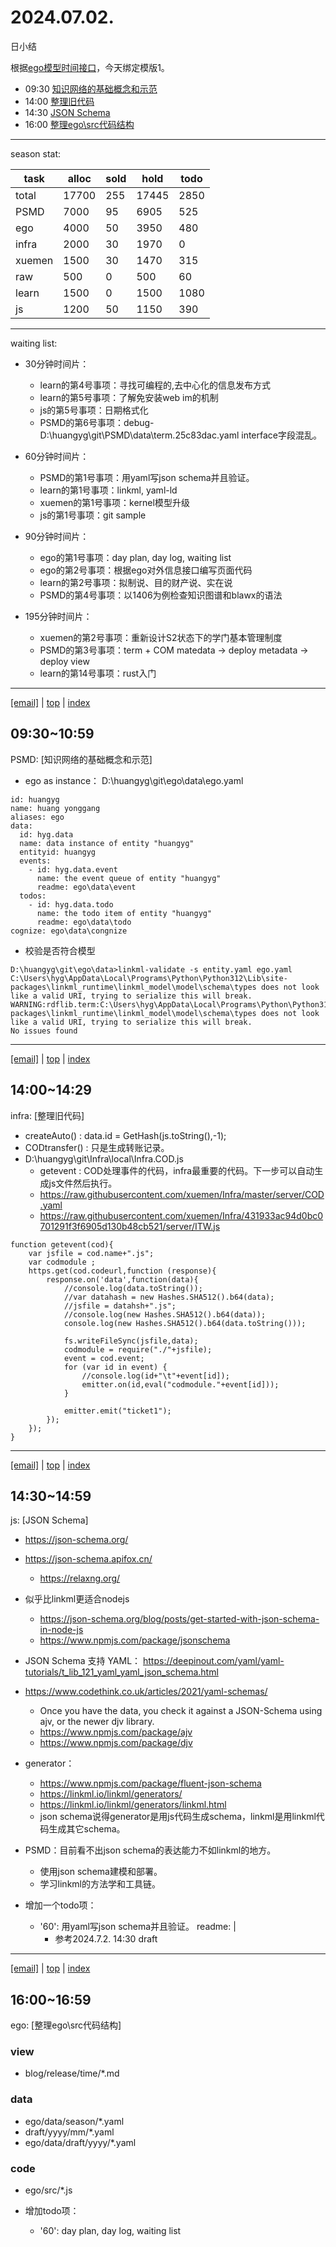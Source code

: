 # 2024.07.02.
日小结  

<a id="top"></a>
根据[ego模型时间接口](https://gitee.com/hyg/blog/blob/master/timeflow.md)，今天绑定模版1。

<a id="index"></a>
- 09:30	[知识网络的基础概念和示范](#20240702093000)  
- 14:00	[整理旧代码](#20240702140000)  
- 14:30	[JSON Schema](#20240702143000)  
- 16:00	[整理ego\src代码结构](#20240702160000)  

---
season stat:

| task | alloc | sold | hold | todo |
| --- | --- | --- | --- | --- |
| total | 17700 | 255 | 17445 | 2850 |
| PSMD | 7000 | 95 | 6905 | 525 |
| ego | 4000 | 50 | 3950 | 480 |
| infra | 2000 | 30 | 1970 | 0 |
| xuemen | 1500 | 30 | 1470 | 315 |
| raw | 500 | 0 | 500 | 60 |
| learn | 1500 | 0 | 1500 | 1080 |
| js | 1200 | 50 | 1150 | 390 |

---

waiting list:


- 30分钟时间片：
  - learn的第4号事项：寻找可编程的,去中心化的信息发布方式
  - learn的第5号事项：了解免安装web im的机制
  - js的第5号事项：日期格式化
  - PSMD的第6号事项：debug- D:\huangyg\git\PSMD\data\term.25c83dac.yaml interface字段混乱。

- 60分钟时间片：
  - PSMD的第1号事项：用yaml写json schema并且验证。
  - learn的第1号事项：linkml, yaml-ld
  - xuemen的第1号事项：kernel模型升级
  - js的第1号事项：git sample

- 90分钟时间片：
  - ego的第1号事项：day plan, day log, waiting list
  - ego的第2号事项：根据ego对外信息接口编写页面代码
  - learn的第2号事项：拟制说、目的财产说、实在说
  - PSMD的第4号事项：以1406为例检查知识图谱和blawx的语法

- 195分钟时间片：
  - xuemen的第2号事项：重新设计S2状态下的学门基本管理制度
  - PSMD的第3号事项：term + COM matedata -> deploy metadata -> deploy view
  - learn的第14号事项：rust入门

---

<a href="mailto:huangyg@mars22.com?subject=关于2024.07.02.[知识网络的基础概念和示范]任务&body=日期: 20240702%0D%0A序号: 0%0D%0A手稿:../../draft/2024/07/20240702093000.md%0D%0A---请勿修改邮件主题及以上内容 从下一行开始写您的想法---%0D%0A">[email]</a> | [top](#top) | [index](#index)
<a id="20240702093000"></a>
##  09:30~10:59
PSMD: [知识网络的基础概念和示范]

- ego as instance： D:\huangyg\git\ego\data\ego.yaml
```
id: huangyg
name: huang yonggang
aliases: ego
data:
  id: hyg.data
  name: data instance of entity "huangyg"
  entityid: huangyg
  events:
    - id: hyg.data.event
      name: the event queue of entity "huangyg"
      readme: ego\data\event
  todos: 
    - id: hyg.data.todo
      name: the todo item of entity "huangyg"
      readme: ego\data\todo
cognize: ego\data\congnize
```
- 校验是否符合模型
```
D:\huangyg\git\ego\data>linkml-validate -s entity.yaml ego.yaml
C:\Users\hyg\AppData\Local\Programs\Python\Python312\Lib\site-packages\linkml_runtime\linkml_model\model\schema\types does not look like a valid URI, trying to serialize this will break.
WARNING:rdflib.term:C:\Users\hyg\AppData\Local\Programs\Python\Python312\Lib\site-packages\linkml_runtime\linkml_model\model\schema\types does not look like a valid URI, trying to serialize this will break.
No issues found
```

---

<a href="mailto:huangyg@mars22.com?subject=关于2024.07.02.[整理旧代码]任务&body=日期: 20240702%0D%0A序号: 1%0D%0A手稿:../../draft/2024/07/20240702140000.md%0D%0A---请勿修改邮件主题及以上内容 从下一行开始写您的想法---%0D%0A">[email]</a> | [top](#top) | [index](#index)
<a id="20240702140000"></a>
## 14:00~14:29
infra: [整理旧代码]

- createAuto() : data.id = GetHash(js.toString(),-1);
- CODtransfer() : 只是生成转账记录。
- D:\huangyg\git\Infra\local\Infra.COD.js
    - getevent : COD处理事件的代码，infra最重要的代码。下一步可以自动生成js文件然后执行。
    - https://raw.githubusercontent.com/xuemen/Infra/master/server/COD.yaml
    - https://raw.githubusercontent.com/xuemen/Infra/431933ac94d0bc0701291f3f6905d130b48cb521/server/ITW.js
```
function getevent(cod){
	var jsfile = cod.name+".js";
	var codmodule ;
	https.get(cod.codeurl,function (response){
		response.on('data',function(data){
			//console.log(data.toString());
			//var datahash = new Hashes.SHA512().b64(data);
			//jsfile = datahsh+".js";
			//console.log(new Hashes.SHA512().b64(data));
			console.log(new Hashes.SHA512().b64(data.toString()));
			
			fs.writeFileSync(jsfile,data);
			codmodule = require("./"+jsfile);
			event = cod.event;
			for (var id in event) {
				//console.log(id+"\t"+event[id]);
				emitter.on(id,eval("codmodule."+event[id]));
			}
			
			emitter.emit("ticket1");
		});
	});	
}
```

---

<a href="mailto:huangyg@mars22.com?subject=关于2024.07.02.[JSON Schema]任务&body=日期: 20240702%0D%0A序号: 2%0D%0A手稿:../../draft/2024/07/20240702143000.md%0D%0A---请勿修改邮件主题及以上内容 从下一行开始写您的想法---%0D%0A">[email]</a> | [top](#top) | [index](#index)
<a id="20240702143000"></a>
## 14:30~14:59
js: [JSON Schema]

- https://json-schema.org/
- https://json-schema.apifox.cn/
    - https://relaxng.org/
- 似乎比linkml更适合nodejs
    - https://json-schema.org/blog/posts/get-started-with-json-schema-in-node-js
    - https://www.npmjs.com/package/jsonschema

- JSON Schema 支持 YAML： https://deepinout.com/yaml/yaml-tutorials/t_lib_121_yaml_yaml_json_schema.html
- https://www.codethink.co.uk/articles/2021/yaml-schemas/
    - Once you have the data, you check it against a JSON-Schema using ajv, or the newer djv library.
    - https://www.npmjs.com/package/ajv
    - https://www.npmjs.com/package/djv
- generator：
    - https://www.npmjs.com/package/fluent-json-schema
    - https://linkml.io/linkml/generators/
    - https://linkml.io/linkml/generators/linkml.html
    - json schema说得generator是用js代码生成schema，linkml是用linkml代码生成其它schema。
- PSMD：目前看不出json schema的表达能力不如linkml的地方。
    - 使用json schema建模和部署。
    - 学习linkml的方法学和工具链。
- 增加一个todo项：
    - '60': 用yaml写json schema并且验证。
      readme: |
        - 参考2024.7.2. 14:30 draft

---

<a href="mailto:huangyg@mars22.com?subject=关于2024.07.02.[整理ego\src代码结构]任务&body=日期: 20240702%0D%0A序号: 3%0D%0A手稿:../../draft/2024/07/20240702160000.md%0D%0A---请勿修改邮件主题及以上内容 从下一行开始写您的想法---%0D%0A">[email]</a> | [top](#top) | [index](#index)
<a id="20240702160000"></a>
## 16:00~16:59
ego: [整理ego\src代码结构]

### view
- blog/release/time/*.md

### data
- ego/data/season/*.yaml
- draft/yyyy/mm/*.yaml
- ego/data/draft/yyyy/*.yaml

### code
- ego/src/*.js

- 增加todo项：
    - '60': day plan, day log, waiting list 
